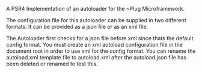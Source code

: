 A PSR4 Implementation of an autoloader for the ~Plug Microframework.

The configuration file for this autoloader can be supplied in two different formats:
It can be provided as a json file or as an xml file.

The Autoloader first checks for a json file before xml since thats the default config format.
You must create an xml autoload configuration file in the document root in order to use xml for the config format.
You can rename the autoload.xml.template file to autoload.xml after the autoload.json file has been deleted or renamed to
test this.